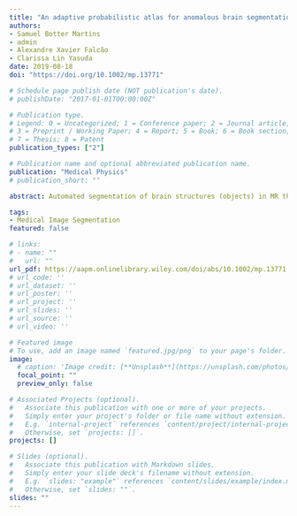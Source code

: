 ```yaml
---
title: "An adaptive probabilistic atlas for anomalous brain segmentation in MR images"
authors:
- Samuel Botter Martins
- admin
- Alexandre Xavier Falcão
- Clarissa Lin Yasuda
date: 2019-08-18
doi: "https://doi.org/10.1002/mp.13771"

# Schedule page publish date (NOT publication's date).
# publishDate: "2017-01-01T00:00:00Z"

# Publication type.
# Legend: 0 = Uncategorized; 1 = Conference paper; 2 = Journal article;
# 3 = Preprint / Working Paper; 4 = Report; 5 = Book; 6 = Book section;
# 7 = Thesis; 8 = Patent
publication_types: ["2"]

# Publication name and optional abbreviated publication name.
publication: "Medical Physics"
# publication_short: ""

abstract: Automated segmentation of brain structures (objects) in MR three‐dimensional (3D) images for quantitative analysis has been a challenge and probabilistic atlases (PAs) are among the most well‐succeeded approaches. However, the existing models do not adapt to possible object anomalies due to the presence of a disease or a surgical procedure. Post‐processing operation does not solve the problem, for example, tissue classification to detect and remove such anomalies inside the resulting segmentation mask, because segmentation errors on healthy tissues cannot be fixed. Such anomalies very often alter the shape and texture of the brain structures, making them different from the appearance of the model. In this paper, we present an effective and efficient adaptive probabilistic atlas, named AdaPro, to circumvent the problem and evaluate it on a challenging task — the segmentation of the left hemisphere, right hemisphere, and cerebellum, without pons and medulla, in 3D MR‐T1 brain images of Epilepsy patients. This task is challenging due to temporal lobe resections, artifacts, and the absence of contrast in some parts between the structures of interest.

tags:
- Medical Image Segmentation
featured: false

# links:
# - name: ""
#   url: ""
url_pdf: https://aapm.onlinelibrary.wiley.com/doi/abs/10.1002/mp.13771
# url_code: ''
# url_dataset: ''
# url_poster: ''
# url_project: ''
# url_slides: ''
# url_source: ''
# url_video: ''

# Featured image
# To use, add an image named `featured.jpg/png` to your page's folder. 
image:
  # caption: 'Image credit: [**Unsplash**](https://unsplash.com/photos/jdD8gXaTZsc)'
  focal_point: ""
  preview_only: false

# Associated Projects (optional).
#   Associate this publication with one or more of your projects.
#   Simply enter your project's folder or file name without extension.
#   E.g. `internal-project` references `content/project/internal-project/index.md`.
#   Otherwise, set `projects: []`.
projects: []

# Slides (optional).
#   Associate this publication with Markdown slides.
#   Simply enter your slide deck's filename without extension.
#   E.g. `slides: "example"` references `content/slides/example/index.md`.
#   Otherwise, set `slides: ""`.
slides: ""
---
```

